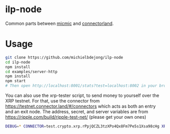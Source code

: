 # ilp-node
Common parts between [micmic](https://github.com/michielbdejong/micmic) and [connectorland](https://github.com/interledger/connector.land).

# Usage

```sh
git clone https://github.com/michielbdejong/ilp-node
cd ilp-node
npm install
cd examples/server-http
npm install
npm start
# Then open http://localhost:8001/stats?test=localhost:8002 in your browser
```

You can also use the xrp-tester script, to send money to yourself over the XRP testnet. For that, use the connector from https://testnet.connector.land/#/connectors
which acts as both an entry and an exit node. The address, secret, and server variables are from https://ripple.com/build/ripple-test-net/ (please get your own ones)

```sh
DEBUG=* CONNECTOR=test.crypto.xrp.rPpjQCZL3tzXPo4Qx8Fm7Pe5s1Xsa98cHg XRP_SECRET=sptEeUXpuz3PCm8y4NS73eUwmtSU6 XRP_SERVER=wss://s.altnet.rippletest.net:51233 PLUGIN=ilp-plugin-xrp-escrow node src/xrp-tester.js
```
